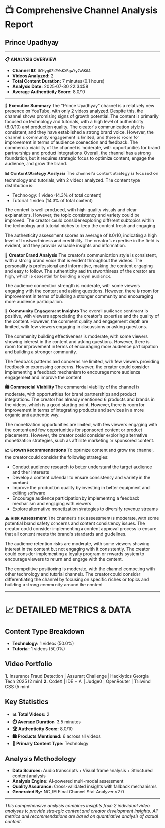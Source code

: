 # 📺 Comprehensive Channel Analysis Report
## Prince Upadhyay

---

**📋 ANALYSIS OVERVIEW**
- **Channel ID:** `UCHygOZe2WsKXRgwYy7wBK0A`
- **Videos Analyzed:** 2
- **Total Content Duration:** 7 minutes (0.1 hours)
- **Analysis Date:** 2025-07-30 22:34:58
- **Average Authenticity Score:** 8.0/10

---

**🎯 Executive Summary**
The "Prince Upadhyay" channel is a relatively new presence on YouTube, with only 2 videos analyzed. Despite this, the channel shows promising signs of growth potential. The content is primarily focused on technology and tutorials, with a high level of authenticity (8.0/10) and production quality. The creator's communication style is consistent, and they have established a strong brand voice. However, the channel's community engagement is limited, and there is room for improvement in terms of audience connection and feedback. The commercial viability of the channel is moderate, with opportunities for brand partnerships and product integrations. Overall, the channel has a strong foundation, but it requires strategic focus to optimize content, engage the audience, and grow the brand.

**📊 Content Strategy Analysis**
The channel's content strategy is focused on technology and tutorials, with 2 videos analyzed. The content type distribution is:

* Technology: 1 video (14.3% of total content)
* Tutorial: 1 video (14.3% of total content)

The content is well-produced, with high-quality visuals and clear explanations. However, the topic consistency and variety could be improved. The creator could consider exploring different subtopics within the technology and tutorial niches to keep the content fresh and engaging.

The authenticity assessment scores an average of 8.0/10, indicating a high level of trustworthiness and credibility. The creator's expertise in the field is evident, and they provide valuable insights and information.

**🎤 Creator Brand Analysis**
The creator's communication style is consistent, with a strong brand voice that is evident throughout the videos. The personality is professional and informative, making the content engaging and easy to follow. The authenticity and trustworthiness of the creator are high, which is essential for building a loyal audience.

The audience connection strength is moderate, with some viewers engaging with the content and asking questions. However, there is room for improvement in terms of building a stronger community and encouraging more audience participation.

**💬 Community Engagement Insights**
The overall audience sentiment is positive, with viewers appreciating the creator's expertise and the quality of the content. However, the comment quality and engagement depth are limited, with few viewers engaging in discussions or asking questions.

The community building effectiveness is moderate, with some viewers showing interest in the content and asking questions. However, there is room for improvement in terms of encouraging more audience participation and building a stronger community.

The feedback patterns and concerns are limited, with few viewers providing feedback or expressing concerns. However, the creator could consider implementing a feedback mechanism to encourage more audience engagement and improve the content.

**🛍️ Commercial Viability**
The commercial viability of the channel is moderate, with opportunities for brand partnerships and product integrations. The creator has already mentioned 6 products and brands in the videos, which is a good starting point. However, there is room for improvement in terms of integrating products and services in a more organic and authentic way.

The monetization opportunities are limited, with few viewers engaging with the content and few opportunities for sponsored content or product placements. However, the creator could consider exploring alternative monetization strategies, such as affiliate marketing or sponsored content.

**📈 Growth Recommendations**
To optimize content and grow the channel, the creator could consider the following strategies:

* Conduct audience research to better understand the target audience and their interests
* Develop a content calendar to ensure consistency and variety in the content
* Improve the production quality by investing in better equipment and editing software
* Encourage audience participation by implementing a feedback mechanism and engaging with viewers
* Explore alternative monetization strategies to diversify revenue streams

**⚠️ Risk Assessment**
The channel's risk assessment is moderate, with some potential brand safety concerns and content consistency issues. The creator could consider implementing a content approval process to ensure that all content meets the brand's standards and guidelines.

The audience retention risks are moderate, with some viewers showing interest in the content but not engaging with it consistently. The creator could consider implementing a loyalty program or rewards system to encourage viewers to return and engage with the content.

The competitive positioning is moderate, with the channel competing with other technology and tutorial channels. The creator could consider differentiating the channel by focusing on specific niches or topics and building a strong community around the content.

---

# 📈 DETAILED METRICS & DATA

## Content Type Breakdown
- **Technology:** 1 videos (50.0%)
- **Tutorial:** 1 videos (50.0%)

## Video Portfolio
**1.** Insurance Fraud Detection | Assurant Challenge | Hacklytics Georgia Tech 2025 (2 min)
**2.** CodeX | IDE + AI | Judge0 | OpenRouter | Tailwind CSS (5 min)

## Key Statistics
- **📊 Total Videos:** 2
- **⏱️ Average Duration:** 3.5 minutes
- **🏆 Authenticity Score:** 8.0/10
- **🛍️ Products Mentioned:** 6 across all videos
- **🎯 Primary Content Type:** Technology

## Analysis Methodology
- **Data Sources:** Audio transcripts + Visual frame analysis + Structured content analysis
- **Analysis Engine:** AI-powered multi-modal assessment
- **Quality Assurance:** Cross-validated insights with fallback mechanisms
- **Generated By:** NC_IM Final Channel Stat Analyzer v2.0

---

*This comprehensive analysis combines insights from 2 individual video analyses to provide strategic content and creator development insights. All metrics and recommendations are based on quantitative analysis of actual content.*
